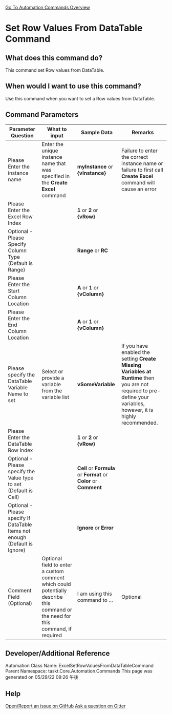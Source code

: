 <!--TITLE: Set Row Values From DataTable Command -->
<!-- SUBTITLE: a command in the Excel Commands group. -->
[Go To Automation Commands Overview](/automation-commands.md)


# Set Row Values From DataTable Command


## What does this command do?
This command set Row values from DataTable.


## When would I want to use this command?
Use this command when you want to set a Row values from DataTable.


## Command Parameters
| Parameter Question   	| What to input  	|  Sample Data 	| Remarks  	|
| ---                    | ---               | ---           | ---       |
|Please Enter the instance name|Enter the unique instance name that was specified in the **Create Excel** command|**myInstance** or **{vInstance}**|Failure to enter the correct instance name or failure to first call **Create Excel** command will cause an error|
|Please Enter the Excel Row Index||**1** or **2** or **{vRow}**||
|Optional - Please Specify Column Type (Default is Range)||**Range** or **RC**||
|Please Enter the Start Column Location||**A** or **1** or **{vColumn}**||
|Please Enter the End Column Location||**A** or **1** or **{vColumn}**||
|Please specify the DataTable Variable Name to set|Select or provide a variable from the variable list|**vSomeVariable**|If you have enabled the setting **Create Missing Variables at Runtime** then you are not required to pre-define your variables, however, it is highly recommended.|
|Please Enter the DataTable Row Index||**1** or **2** or **{vRow}**||
|Optional - Please specify the Value type to set (Default is Cell)||**Cell** or **Formula** or **Format** or **Color** or **Comment**||
|Optional - Please specify If DataTable Items not enough (Default is Ignore)||**Ignore** or **Error**||
|Comment Field (Optional)|Optional field to enter a custom comment which could potentially describe this command or the need for this command, if required|I am using this command to ...|Optional|






















## Developer/Additional Reference
Automation Class Name: ExcelSetRowValuesFromDataTableCommand
Parent Namespace: taskt.Core.Automation.Commands
This page was generated on 05/29/22 09:26 午後


## Help
[Open/Report an issue on GitHub](https://github.com/saucepleez/taskt/issues/new)
[Ask a question on Gitter](https://gitter.im/taskt-rpa/Lobby)
